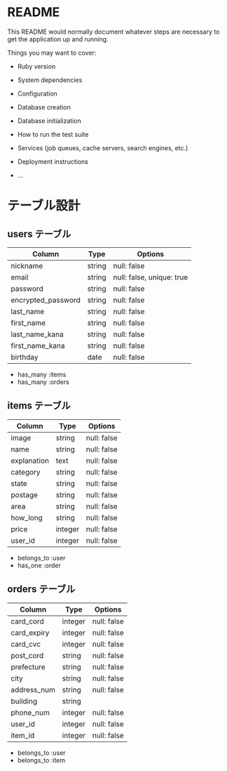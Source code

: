 # README

This README would normally document whatever steps are necessary to get the
application up and running.

Things you may want to cover:

* Ruby version

* System dependencies

* Configuration

* Database creation

* Database initialization

* How to run the test suite

* Services (job queues, cache servers, search engines, etc.)

* Deployment instructions

* ...


# テーブル設計

## users テーブル

| Column             | Type   | Options     |
| ------------------ | ------ | ----------- |
| nickname           | string | null: false |
| email              | string | null: false, unique: true |
| password           | string | null: false |
| encrypted_password | string | null: false |
| last_name          | string | null: false |
| first_name         | string | null: false |
| last_name_kana     | string | null: false |
| first_name_kana    | string | null: false |
| birthday           | date   | null: false |

- has_many :items
- has_many :orders



## items テーブル

| Column             | Type    | Options     |
| ------------------ | ------- | ----------- |
| image              | string  | null: false |
| name               | string  | null: false |
| explanation        | text    | null: false |
| category           | string  | null: false |
| state              | string  | null: false |
| postage            | string  | null: false |
| area               | string  | null: false |
| how_long           | string  | null: false |
| price              | integer | null: false |
| user_id            | integer | null: false |

- belongs_to :user
- has_one :order



## orders テーブル

| Column             | Type    | Options     |
| ------------------ | ------- | ----------- |
| card_cord          | integer | null: false |
| card_expiry        | integer | null: false |
| card_cvc           | integer | null: false |
| post_cord          | string  | null: false |
| prefecture         | string  | null: false |
| city               | string  | null: false |
| address_num        | string  | null: false |
| building           | string  |             |
| phone_num          | integer | null: false |
| user_id            | integer | null: false |
| item_id            | integer | null: false |

- belongs_to :user
- belongs_to :item